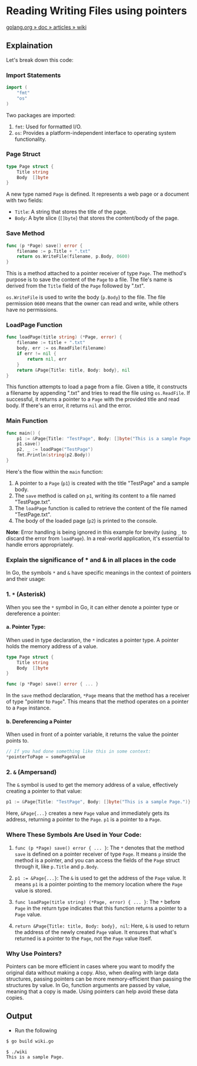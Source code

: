 # Reading Writing Files using pointers

[golang.org » doc » articles » wiki](https://golang.org/doc/articles/wiki/)

## Explaination

Let's break down this code:

### Import Statements

```go
import (
	"fmt"
	"os"
)
```

Two packages are imported:

1. `fmt`: Used for formatted I/O.
2. `os`: Provides a platform-independent interface to operating system functionality.

### Page Struct

```go
type Page struct {
	Title string
	Body  []byte
}
```

A new type named `Page` is defined. It represents a web page or a document with two fields:

- `Title`: A string that stores the title of the page.
- `Body`: A byte slice (`[]byte`) that stores the content/body of the page.

### Save Method

```go
func (p *Page) save() error {
	filename := p.Title + ".txt"
	return os.WriteFile(filename, p.Body, 0600)
}
```

This is a method attached to a pointer receiver of type `Page`. The method's purpose is to save the content of the `Page` to a file. The file's name is derived from the `Title` field of the `Page` followed by ".txt".

`os.WriteFile` is used to write the body (`p.Body`) to the file. The file permission `0600` means that the owner can read and write, while others have no permissions.

### LoadPage Function
```go
func loadPage(title string) (*Page, error) {
	filename := title + ".txt"
	body, err := os.ReadFile(filename)
	if err != nil {
		return nil, err
	}
	return &Page{Title: title, Body: body}, nil
}
```

This function attempts to load a page from a file. Given a title, it constructs a filename by appending ".txt" and tries to read the file using `os.ReadFile`. If successful, it returns a pointer to a `Page` with the provided title and read body. If there's an error, it returns `nil` and the error.

### Main Function

```go
func main() {
	p1 := &Page{Title: "TestPage", Body: []byte("This is a sample Page.")}
	p1.save()
	p2, _ := loadPage("TestPage")
	fmt.Println(string(p2.Body))
}
```

Here's the flow within the `main` function:

1. A pointer to a `Page` (`p1`) is created with the title "TestPage" and a sample body.
2. The `save` method is called on `p1`, writing its content to a file named "TestPage.txt".
3. The `loadPage` function is called to retrieve the content of the file named "TestPage.txt".
4. The body of the loaded page (`p2`) is printed to the console.

**Note**: Error handling is being ignored in this example for brevity (using `_` to discard the error from `loadPage`). In a real-world application, it's essential to handle errors appropriately.

### Explain the significance of * and & in all places in the code

In Go, the symbols `*` and `&` have specific meanings in the context of pointers and their usage:

### 1. `*` (Asterisk)

When you see the `*` symbol in Go, it can either denote a pointer type or dereference a pointer:

#### a. Pointer Type:

When used in type declaration, the `*` indicates a pointer type. A pointer holds the memory address of a value.

```go
type Page struct {
	Title string
	Body  []byte
}

func (p *Page) save() error { ... }
```

In the `save` method declaration, `*Page` means that the method has a receiver of type "pointer to `Page`". This means that the method operates on a pointer to a `Page` instance.

#### b. Dereferencing a Pointer

When used in front of a pointer variable, it returns the value the pointer points to.

```go
// If you had done something like this in some context:
*pointerToPage = somePageValue
```

### 2. `&` (Ampersand)

The `&` symbol is used to get the memory address of a value, effectively creating a pointer to that value:

```go
p1 := &Page{Title: "TestPage", Body: []byte("This is a sample Page.")}
```

Here, `&Page{...}` creates a new `Page` value and immediately gets its address, returning a pointer to the `Page`. `p1` is a pointer to a `Page`.

### Where These Symbols Are Used in Your Code:

1. `func (p *Page) save() error { ... }`: The `*` denotes that the method `save` is defined on a pointer receiver of type `Page`. It means `p` inside the method is a pointer, and you can access the fields of the `Page` struct through it, like `p.Title` and `p.Body`.

2. `p1 := &Page{...}`: The `&` is used to get the address of the `Page` value. It means `p1` is a pointer pointing to the memory location where the `Page` value is stored.

3. `func loadPage(title string) (*Page, error) { ... }`: The `*` before `Page` in the return type indicates that this function returns a pointer to a `Page` value.

4. `return &Page{Title: title, Body: body}, nil`: Here, `&` is used to return the address of the newly created `Page` value. It ensures that what's returned is a pointer to the `Page`, not the `Page` value itself.

### Why Use Pointers?

Pointers can be more efficient in cases where you want to modify the original data without making a copy. Also, when dealing with large data structures, passing pointers can be more memory-efficient than passing the structures by value. In Go, function arguments are passed by value, meaning that a copy is made. Using pointers can help avoid these data copies.

## Output

- Run the following

```bash
$ go build wiki.go

$ ./wiki       
This is a sample Page.

```
